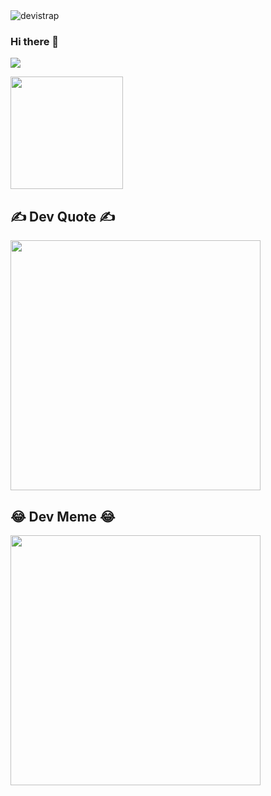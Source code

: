 <img src="https://komarev.com/ghpvc/?username=devistrap&label=Profile%20views&color=0e75b6&style=flat" alt="devistrap" />

### Hi there 👋
<p align="left">
  <a href="https://skillicons.dev">
    <img src="https://skillicons.dev/icons?i=github,git,vscode,nodejs,postman,azure,css,html,js,mysql,php,postman,py,react,stackoverflow,tailwind,vite," />
  </a>
</p>
<img height="180em" src="https://github-readme-stats.vercel.app/api?username=devistrap&show_icons=true&hide_border=true&&count_private=true&include_all_commits=true" />
<h2 align="left">✍️ Dev Quote ✍️</h2>

<div align=left>
  <img width=400 src='https://quotes-github-readme.vercel.app/api?type=horizontal&theme=radical'/>
</div>
<h2 align="left">😂 Dev Meme 😂</h2>

<div align=left>
  <img width=400 src='https://randommeme-five.vercel.app/'/>
</div>



<br/>
